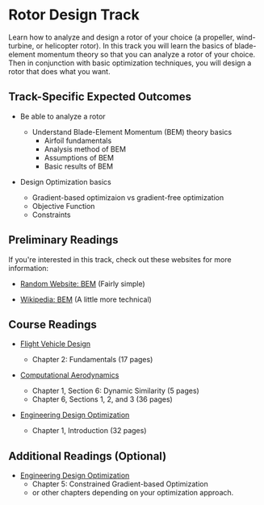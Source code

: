 # Rotor Design Track

Learn how to analyze and design a rotor of your choice (a propeller, wind-turbine, or helicopter rotor). In this track you will learn the basics of blade-element momentum theory so that you can analyze a rotor of your choice. Then in conjunction with basic optimization techniques, you will design a rotor that does what you want.

## Track-Specific Expected Outcomes
- Be able to analyze a rotor
  - Understand Blade-Element Momentum (BEM) theory basics
    - Airfoil fundamentals
    - Analysis method of BEM
    - Assumptions of BEM
    - Basic results of BEM

- Design Optimization basics
  - Gradient-based optimizaion vs gradient-free optimization
  - Objective Function
  - Constraints


## Preliminary Readings
If you're interested in this track, check out these websites for more information: 
- [Random Website: BEM](https://healthresearchfunding.org/blade-element-momentum-theory-explained/) (Fairly simple)

- [Wikipedia: BEM](https://en.wikipedia.org/wiki/Blade_element_momentum_theory) (A little more technical)


## Course Readings

- [Flight Vehicle Design](http://flowlab.groups.et.byu.net/me415/flight.pdf)
  - Chapter 2: Fundamentals (17 pages)

- [Computational Aerodynamics](https://byu.box.com/shared/static/ywfayozbj3sr2ot6b32u8nqk5brqvurt.pdf)
  - Chapter 1, Section 6: Dynamic Similarity (5 pages)
  - Chapter 6, Sections 1, 2, and 3 (36 pages)

- [Engineering Design Optimization](http://flowlab.groups.et.byu.net/mdobook.pdf)
  - Chapter 1, Introduction (32 pages)

## Additional Readings (Optional)
- [Engineering Design Optimization](http://flowlab.groups.et.byu.net/mdobook.pdf)
  - Chapter 5: Constrained Gradient-based Optimization
  - or other chapters depending on your optimization approach.